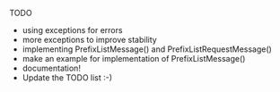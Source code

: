 TODO

* using exceptions for errors
* more exceptions to improve stability
* implementing PrefixListMessage() and PrefixListRequestMessage()
* make an example for implementation of PrefixListMessage()
* documentation!
* Update the TODO list :-)
